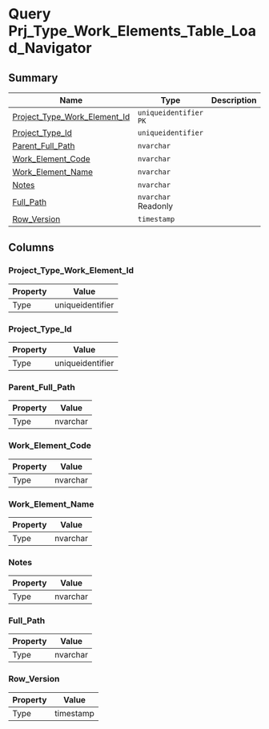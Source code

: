 # Query Prj_Type_Work_Elements_Table_Load_Navigator


## Summary

| Name | Type | Description |
| - | - | --- |
|[Project_Type_Work_Element_Id](#project_type_work_element_id)|`uniqueidentifier` `PK`||
|[Project_Type_Id](#project_type_id)|`uniqueidentifier` ||
|[Parent_Full_Path](#parent_full_path)|`nvarchar` ||
|[Work_Element_Code](#work_element_code)|`nvarchar` ||
|[Work_Element_Name](#work_element_name)|`nvarchar` ||
|[Notes](#notes)|`nvarchar` ||
|[Full_Path](#full_path)|`nvarchar` Readonly||
|[Row_Version](#row_version)|`timestamp` ||

## Columns

### Project_Type_Work_Element_Id

| Property | Value |
| - | - |
|Type|uniqueidentifier|

### Project_Type_Id

| Property | Value |
| - | - |
|Type|uniqueidentifier|

### Parent_Full_Path

| Property | Value |
| - | - |
|Type|nvarchar|

### Work_Element_Code

| Property | Value |
| - | - |
|Type|nvarchar|

### Work_Element_Name

| Property | Value |
| - | - |
|Type|nvarchar|

### Notes

| Property | Value |
| - | - |
|Type|nvarchar|

### Full_Path

| Property | Value |
| - | - |
|Type|nvarchar|

### Row_Version

| Property | Value |
| - | - |
|Type|timestamp|


